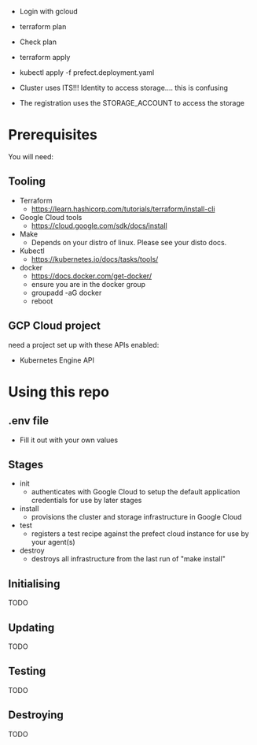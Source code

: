 - Login with gcloud
- terraform plan
- Check plan
- terraform apply
- kubectl apply -f prefect.deployment.yaml

- Cluster uses ITS!!! Identity to access storage.... this is confusing
- The registration uses the STORAGE_ACCOUNT to access the storage
# Prerequisites
You will need:
## Tooling
- Terraform
  - https://learn.hashicorp.com/tutorials/terraform/install-cli
- Google Cloud tools
  - https://cloud.google.com/sdk/docs/install
- Make
  - Depends on your distro of linux. Please see your disto docs.
- Kubectl
  - https://kubernetes.io/docs/tasks/tools/
- docker
  - https://docs.docker.com/get-docker/
  - ensure you are in the docker group
  - groupadd -aG docker
  - reboot
## GCP Cloud project
  need a project set up with these APIs enabled:
- Kubernetes Engine API
# Using this repo
## .env file
- Fill it out with your own values
## Stages
  - init
    - authenticates with Google Cloud to setup the default application credentials for use by later stages
  - install
    - provisions the cluster and storage infrastructure in Google Cloud
  - test
    - registers a test recipe against the prefect cloud instance for use by your agent(s)
  - destroy
    - destroys all infrastructure from the last run of "make install"
## Initialising
TODO

## Updating
TODO

## Testing
TODO

## Destroying
TODO